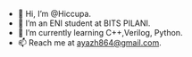 - 👋 Hi, I’m @Hiccupa.
- 👀 I’m an ENI student at BITS PILANI.
- 🌱 I’m currently learning C++,Verilog, Python.
- 📫 Reach me at ayazh864@gmail.com.

<!---
Hiccupa/Hiccupa is a ✨ special ✨ repository because its `README.md` (this file) appears on your GitHub profile.
You can click the Preview link to take a look at your changes.
--->
